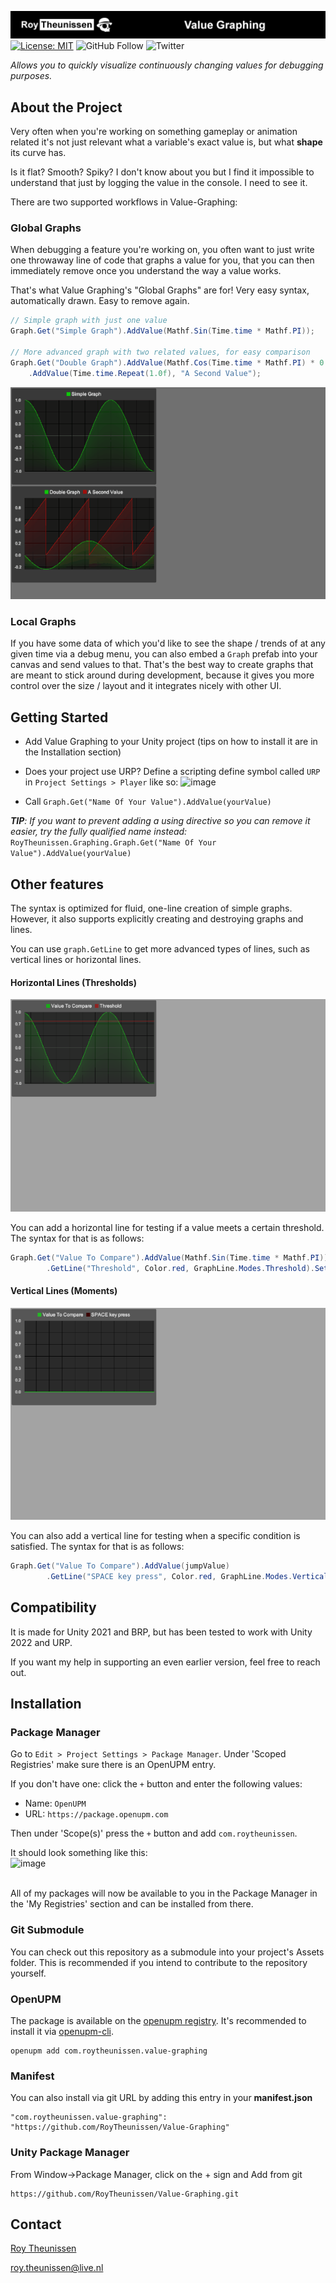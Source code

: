 [![Roy Theunissen](Documentation~/Github%20Header.jpg)](http://roytheunissen.com)
[![License: MIT](https://img.shields.io/badge/License-MIT-brightgreen.svg)](LICENSE.md)
![GitHub Follow](https://img.shields.io/github/followers/RoyTheunissen?label=RoyTheunissen&style=social) ![Twitter](https://img.shields.io/twitter/follow/Roy_Theunissen?style=social)

_Allows you to quickly visualize continuously changing values for debugging purposes._

## About the Project

Very often when you're working on something gameplay or animation related it's not just relevant what a variable's exact value is, but what **shape** its curve has.

Is it flat? Smooth? Spiky? I don't know about you but I find it impossible to understand that just by logging the value in the console. I need to see it.

There are two supported workflows in Value-Graphing:

### Global Graphs

When debugging a feature you're working on, you often want to just write one throwaway line of code that graphs a value for you, that you can then immediately remove once you understand the way a value works.

That's what Value Graphing's "Global Graphs" are for! Very easy syntax, automatically drawn. Easy to remove again.

```cs
// Simple graph with just one value
Graph.Get("Simple Graph").AddValue(Mathf.Sin(Time.time * Mathf.PI));

// More advanced graph with two related values, for easy comparison
Graph.Get("Double Graph").AddValue(Mathf.Cos(Time.time * Mathf.PI) * 0.25f)
    .AddValue(Time.time.Repeat(1.0f), "A Second Value");
```
![Example](Documentation~/Example.gif)

### Local Graphs

If you have some data of which you'd like to see the shape / trends of at any given time via a debug menu, you can also embed a `Graph` prefab into your canvas and send values to that. That's the best way to create graphs that are meant to stick around during development, because it gives you more control over the size / layout and it integrates nicely with other UI.

## Getting Started

- Add Value Graphing to your Unity project (tips on how to install it are in the Installation section)
- Does your project use URP? Define a scripting define symbol called `URP` in `Project Settings > Player` like so: ![image](https://github.com/RoyTheunissen/Value-Graphing/assets/3997055/e4609c07-2a59-40cf-a000-5fb877b3118a)

- Call `Graph.Get("Name Of Your Value").AddValue(yourValue)`

***TIP**: If you want to prevent adding a using directive so you can remove it easier, try the fully qualified name instead:*
`RoyTheunissen.Graphing.Graph.Get("Name Of Your Value").AddValue(yourValue)`

## Other features

The syntax is optimized for fluid, one-line creation of simple graphs. However, it also supports explicitly creating and destroying graphs and lines.

You can use `graph.GetLine` to get more advanced types of lines, such as vertical lines or horizontal lines.

#### Horizontal Lines (Thresholds)

![Example](Documentation~/Example%20Threshold.gif)

You can add a horizontal line for testing if a value meets a certain threshold. The syntax for that is as follows:

```cs
Graph.Get("Value To Compare").AddValue(Mathf.Sin(Time.time * Mathf.PI))
        .GetLine("Threshold", Color.red, GraphLine.Modes.Threshold).SetThreshold(0.75f);
```

#### Vertical Lines (Moments)

![Example](Documentation~/Example%20Timing.gif)

You can also add a vertical line for testing when a specific condition is satisfied. The syntax for that is as follows:

```cs
Graph.Get("Value To Compare").AddValue(jumpValue)
        .GetLine("SPACE key press", Color.red, GraphLine.Modes.VerticalLines).AddValue(Input.GetKeyDown(KeyCode.Space));
```

## Compatibility

It is made for Unity 2021 and BRP, but has been tested to work with Unity 2022 and URP.

If you want my help in supporting an even earlier version, feel free to reach out.

## Installation

### Package Manager

Go to `Edit > Project Settings > Package Manager`. Under 'Scoped Registries' make sure there is an OpenUPM entry.

If you don't have one: click the `+` button and enter the following values:

- Name: `OpenUPM` <br />
- URL: `https://package.openupm.com` <br />

Then under 'Scope(s)' press the `+` button and add `com.roytheunissen`.

It should look something like this: <br />
![image](https://user-images.githubusercontent.com/3997055/185363839-37b3bb3d-f70c-4dbd-b30d-cc8a93b592bb.png)

<br />
All of my packages will now be available to you in the Package Manager in the 'My Registries' section and can be installed from there.
<br />


### Git Submodule

You can check out this repository as a submodule into your project's Assets folder. This is recommended if you intend to contribute to the repository yourself.

### OpenUPM
The package is available on the [openupm registry](https://openupm.com). It's recommended to install it via [openupm-cli](https://github.com/openupm/openupm-cli).

```
openupm add com.roytheunissen.value-graphing
```

### Manifest
You can also install via git URL by adding this entry in your **manifest.json**
```
"com.roytheunissen.value-graphing": "https://github.com/RoyTheunissen/Value-Graphing"
```

### Unity Package Manager
From Window->Package Manager, click on the + sign and Add from git
```
https://github.com/RoyTheunissen/Value-Graphing.git
```


## Contact
[Roy Theunissen](https://roytheunissen.com)

[roy.theunissen@live.nl](mailto:roy.theunissen@live.nl)
